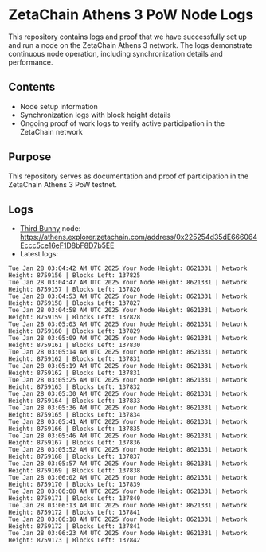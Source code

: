 # ZetaChain Athens 3 PoW Node Logs
This repository contains logs and proof that we have successfully set up and run a node on the ZetaChain Athens 3 network. The logs demonstrate continuous node operation, including synchronization details and performance.

## Contents
- Node setup information
- Synchronization logs with block height details
- Ongoing proof of work logs to verify active participation in the ZetaChain network

## Purpose
This repository serves as documentation and proof of participation in the ZetaChain Athens 3 PoW testnet.

## Logs

- [Third Bunny](https://thirdbunny.xyz/) node: https://athens.explorer.zetachain.com/address/0x225254d35dE666064Eccc5ce16eF1D8bF8D7b5EE
- Latest logs:
```
Tue Jan 28 03:04:42 AM UTC 2025 Your Node Height: 8621331 | Network Height: 8759156 | Blocks Left: 137825
Tue Jan 28 03:04:47 AM UTC 2025 Your Node Height: 8621331 | Network Height: 8759157 | Blocks Left: 137826
Tue Jan 28 03:04:53 AM UTC 2025 Your Node Height: 8621331 | Network Height: 8759158 | Blocks Left: 137827
Tue Jan 28 03:04:58 AM UTC 2025 Your Node Height: 8621331 | Network Height: 8759159 | Blocks Left: 137828
Tue Jan 28 03:05:03 AM UTC 2025 Your Node Height: 8621331 | Network Height: 8759160 | Blocks Left: 137829
Tue Jan 28 03:05:09 AM UTC 2025 Your Node Height: 8621331 | Network Height: 8759161 | Blocks Left: 137830
Tue Jan 28 03:05:14 AM UTC 2025 Your Node Height: 8621331 | Network Height: 8759162 | Blocks Left: 137831
Tue Jan 28 03:05:19 AM UTC 2025 Your Node Height: 8621331 | Network Height: 8759162 | Blocks Left: 137831
Tue Jan 28 03:05:25 AM UTC 2025 Your Node Height: 8621331 | Network Height: 8759163 | Blocks Left: 137832
Tue Jan 28 03:05:30 AM UTC 2025 Your Node Height: 8621331 | Network Height: 8759164 | Blocks Left: 137833
Tue Jan 28 03:05:36 AM UTC 2025 Your Node Height: 8621331 | Network Height: 8759165 | Blocks Left: 137834
Tue Jan 28 03:05:41 AM UTC 2025 Your Node Height: 8621331 | Network Height: 8759166 | Blocks Left: 137835
Tue Jan 28 03:05:46 AM UTC 2025 Your Node Height: 8621331 | Network Height: 8759167 | Blocks Left: 137836
Tue Jan 28 03:05:52 AM UTC 2025 Your Node Height: 8621331 | Network Height: 8759168 | Blocks Left: 137837
Tue Jan 28 03:05:57 AM UTC 2025 Your Node Height: 8621331 | Network Height: 8759169 | Blocks Left: 137838
Tue Jan 28 03:06:02 AM UTC 2025 Your Node Height: 8621331 | Network Height: 8759170 | Blocks Left: 137839
Tue Jan 28 03:06:08 AM UTC 2025 Your Node Height: 8621331 | Network Height: 8759171 | Blocks Left: 137840
Tue Jan 28 03:06:13 AM UTC 2025 Your Node Height: 8621331 | Network Height: 8759172 | Blocks Left: 137841
Tue Jan 28 03:06:18 AM UTC 2025 Your Node Height: 8621331 | Network Height: 8759172 | Blocks Left: 137841
Tue Jan 28 03:06:23 AM UTC 2025 Your Node Height: 8621331 | Network Height: 8759173 | Blocks Left: 137842
```
